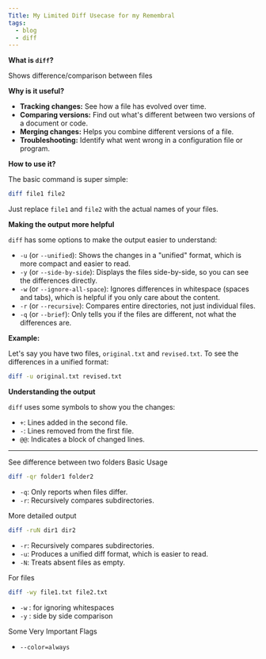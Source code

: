 ```yaml
---
Title: My Limited Diff Usecase for my Remembral
tags:
  - blog
  - diff
---
```

**What is `diff`?**

Shows difference/comparison between files

**Why is it useful?**

- **Tracking changes:** See how a file has evolved over time.
- **Comparing versions:** Find out what's different between two versions of a document or code.
- **Merging changes:** Helps you combine different versions of a file.
- **Troubleshooting:** Identify what went wrong in a configuration file or program.

**How to use it?**

The basic command is super simple:

```bash
diff file1 file2
```

Just replace `file1` and `file2` with the actual names of your files.

**Making the output more helpful**

`diff` has some options to make the output easier to understand:

- `-u` (or `--unified`): Shows the changes in a "unified" format, which is more compact and easier to read.
- `-y` (or `--side-by-side`): Displays the files side-by-side, so you can see the differences directly.
- `-w` (or `--ignore-all-space`): Ignores differences in whitespace (spaces and tabs), which is helpful if you only care about the content.
- `-r` (or `--recursive`): Compares entire directories, not just individual files.
- `-q` (or `--brief`): Only tells you if the files are different, not what the differences are.

**Example:**

Let's say you have two files, `original.txt` and `revised.txt`. To see the differences in a unified format:

```bash
diff -u original.txt revised.txt
```

**Understanding the output**

`diff` uses some symbols to show you the changes:

- `+`: Lines added in the second file.
- `-`: Lines removed from the first file.
- `@@`: Indicates a block of changed lines.
***

See difference between two folders
Basic Usage
```sh
diff -qr folder1 folder2
```
- `-q`: Only reports when files differ.
- `-r`: Recursively compares subdirectories.

More detailed output
```sh
diff -ruN dir1 dir2
```
- `-r`: Recursively compares subdirectories.
- `-u`: Produces a unified diff format, which is easier to read.
- `-N`: Treats absent files as empty.

For files
```sh
diff -wy file1.txt file2.txt
```
- `-w` : for ignoring whitespaces
- `-y` : side by side comparison


Some Very Important Flags
- `--color=always`